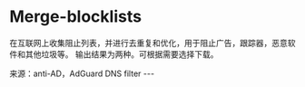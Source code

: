 # Merge-blocklists
在互联网上收集阻止列表，并进行去重复和优化，用于阻止广告，跟踪器，恶意软件和其他垃圾等。
输出结果为两种。可根据需要选择下载。

来源：anti-AD，AdGuard DNS filter ---
